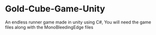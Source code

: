 # Gold-Cube-Game-Unity
An endless runner game made in unity using C#, 
You will need the game files along with the MonoBleedingEdge files
